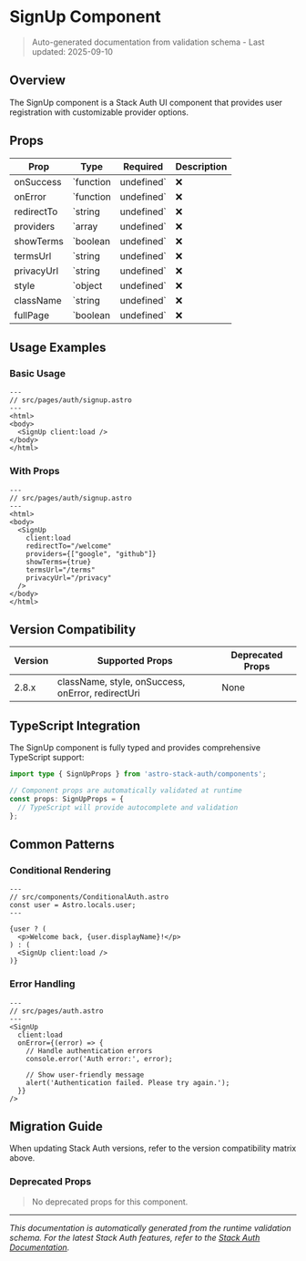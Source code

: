 # SignUp Component

> Auto-generated documentation from validation schema - Last updated: 2025-09-10

## Overview

The SignUp component is a Stack Auth UI component that provides user registration with customizable provider options.

## Props

| Prop | Type | Required | Description |
|------|------|----------|-------------|
| onSuccess | `function | undefined` | ❌ | Callback function called on successful registration with the new user |
| onError | `function | undefined` | ❌ | Callback function called when registration fails with error details |
| redirectTo | `string | undefined` | ❌ | URL to redirect to after successful registration |
| providers | `array | undefined` | ❌ | Array of authentication providers to display (e.g., ["google", "github"]) |
| showTerms | `boolean | undefined` | ❌ | Whether to show terms of service and privacy policy links |
| termsUrl | `string | undefined` | ❌ | URL to terms of service page |
| privacyUrl | `string | undefined` | ❌ | URL to privacy policy page |
| style | `object | undefined` | ❌ | Custom CSS styles for the component |
| className | `string | undefined` | ❌ | CSS class name for custom styling |
| fullPage | `boolean | undefined` | ❌ | Whether to render as a full-page component or inline |

## Usage Examples

### Basic Usage

```astro
---
// src/pages/auth/signup.astro
---
<html>
<body>
  <SignUp client:load />
</body>
</html>
```

### With Props

```astro
---
// src/pages/auth/signup.astro
---
<html>
<body>
  <SignUp 
    client:load
    redirectTo="/welcome"
    providers={["google", "github"]}
    showTerms={true}
    termsUrl="/terms"
    privacyUrl="/privacy"
  />
</body>
</html>
```



## Version Compatibility

| Version | Supported Props | Deprecated Props |
|---------|-----------------|------------------|
| 2.8.x | className, style, onSuccess, onError, redirectUri | None |


## TypeScript Integration

The SignUp component is fully typed and provides comprehensive TypeScript support:

```typescript
import type { SignUpProps } from 'astro-stack-auth/components';

// Component props are automatically validated at runtime
const props: SignUpProps = {
  // TypeScript will provide autocomplete and validation
};
```

## Common Patterns

### Conditional Rendering

```astro
---
// src/components/ConditionalAuth.astro
const user = Astro.locals.user;
---

{user ? (
  <p>Welcome back, {user.displayName}!</p>
) : (
  <SignUp client:load />
)}
```

### Error Handling

```astro
---
// src/pages/auth.astro
---
<SignUp
  client:load
  onError={(error) => {
    // Handle authentication errors
    console.error('Auth error:', error);
    
    // Show user-friendly message
    alert('Authentication failed. Please try again.');
  }}
/>
```

## Migration Guide

When updating Stack Auth versions, refer to the version compatibility matrix above. 

### Deprecated Props

> No deprecated props for this component.

---

*This documentation is automatically generated from the runtime validation schema. For the latest Stack Auth features, refer to the [Stack Auth Documentation](https://docs.stack-auth.com/).*
